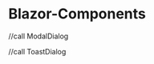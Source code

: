 # Blazor-Components


//call ModalDialog 
    <ModalDialog Title='AreYouSure'
             Text='ConfirmDelete"'
             OnClose="@OnDialogClose"
             DialogType="ModalDialogType.DeleteCancel">
    </ModalDialog>
        
        
//call ToastDialog 
   <ToastDialog IsSuccessed='true'
          ToastMessage='toastMessage'>
   </ToastDialog>
